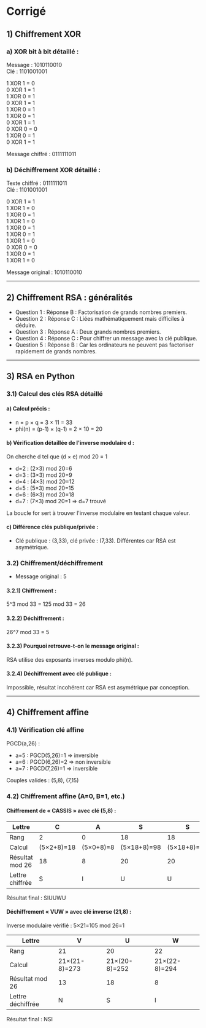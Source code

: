 # Corrigé

## 1) Chiffrement XOR

### a) XOR bit à bit détaillé :
Message : 1010110010  
Clé : 1101001001

1 XOR 1 = 0  
0 XOR 1 = 1  
1 XOR 0 = 1  
0 XOR 1 = 1  
1 XOR 0 = 1  
1 XOR 0 = 1  
0 XOR 1 = 1  
0 XOR 0 = 0  
1 XOR 0 = 1  
0 XOR 1 = 1  

Message chiffré : 0111111011

### b) Déchiffrement XOR détaillé :
Texte chiffré : 0111111011  
Clé : 1101001001

0 XOR 1 = 1  
1 XOR 1 = 0  
1 XOR 0 = 1  
1 XOR 1 = 0  
1 XOR 0 = 1  
1 XOR 0 = 1  
1 XOR 1 = 0  
0 XOR 0 = 0  
1 XOR 0 = 1  
1 XOR 1 = 0  

Message original : 1010110010

---

## 2) Chiffrement RSA : généralités

- Question 1 : Réponse B : Factorisation de grands nombres premiers.
- Question 2 : Réponse C : Liées mathématiquement mais difficiles à déduire.
- Question 3 : Réponse A : Deux grands nombres premiers.
- Question 4 : Réponse C : Pour chiffrer un message avec la clé publique.
- Question 5 : Réponse B : Car les ordinateurs ne peuvent pas factoriser rapidement de grands nombres.

---

## 3) RSA en Python

### 3.1) Calcul des clés RSA détaillé

#### a) Calcul précis :
- n = p × q = 3 × 11 = 33  
- phi(n) = (p-1) × (q-1) = 2 × 10 = 20

#### b) Vérification détaillée de l'inverse modulaire d :
On cherche d tel que (d × e) mod 20 = 1

- d=2 : (2×3) mod 20=6  
- d=3 : (3×3) mod 20=9  
- d=4 : (4×3) mod 20=12  
- d=5 : (5×3) mod 20=15  
- d=6 : (6×3) mod 20=18  
- d=7 : (7×3) mod 20=1 ⇒ d=7 trouvé

La boucle for sert à trouver l'inverse modulaire en testant chaque valeur.

#### c) Différence clés publique/privée :
- Clé publique : (3,33), clé privée : (7,33). Différentes car RSA est asymétrique.

### 3.2) Chiffrement/déchiffrement

- Message original : 5

#### 3.2.1) Chiffrement :
5^3 mod 33 = 125 mod 33 = 26

#### 3.2.2) Déchiffrement :
26^7 mod 33 = 5

#### 3.2.3) Pourquoi retrouve-t-on le message original :
RSA utilise des exposants inverses modulo phi(n).

#### 3.2.4) Déchiffrement avec clé publique :
Impossible, résultat incohérent car RSA est asymétrique par conception.

---

## 4) Chiffrement affine

### 4.1) Vérification clé affine

PGCD(a,26) :
- a=5 : PGCD(5,26)=1 ⇒ inversible
- a=6 : PGCD(6,26)=2 ⇒ non inversible
- a=7 : PGCD(7,26)=1 ⇒ inversible

Couples valides : (5,8), (7,15)

### 4.2) Chiffrement affine (A=0, B=1, etc.)

#### Chiffrement de « CASSIS » avec clé (5,8) :
| Lettre | C | A | S | S | I | S |
|--------|---|---|---|---|---|---|
| Rang   | 2 | 0 | 18| 18| 8 | 18|
| Calcul |(5×2+8)=18|(5×0+8)=8|(5×18+8)=98|(5×18+8)=98|(5×8+8)=48|(5×18+8)=98|
| Résultat mod 26|18|8|20|20|22|20|
| Lettre chiffrée|S|I|U|U|W|U|

Résultat final : SIUUWU

#### Déchiffrement « VUW » avec clé inverse (21,8) :
Inverse modulaire vérifié : 5×21=105 mod 26=1

| Lettre | V | U | W |
|--------|---|---|---|
| Rang   | 21| 20| 22|
| Calcul |21×(21-8)=273|21×(20-8)=252|21×(22-8)=294|
| Résultat mod 26|13|18|8|
| Lettre déchiffrée|N|S|I|

Résultat final : NSI

